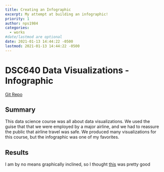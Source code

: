 ```yaml
---
title: Creating an Infographic
excerpt: My attempt at building an infographic!
priority: 1
author: nps1984
categories:
  - works
#date/lastmod are optional
date: 2021-01-13 14:44:22 -0500
lastmod: 2021-01-13 14:44:22 -0500
---
```


# DSC640 Data Visualizations -  Infographic
[Git Repo](https://github.com/nps1984/DSC640/tree/master/airline-safety)


## Summary
This data science course was all about data visualizations. We used the guise that
that we were employed by a major airline, and we had to reassure the public that
airline travel was safe. We produced many visualizations for this course, but the
infographic was one of my favorites.

## Results
I am by no means graphically inclined, so I thought [this](https://github.com/nps1984/DSC640/blob/master/airline-safety/visualizations/DSC640_NSalisbury_ProjectTask4_Infographic.png)
was pretty good
 


